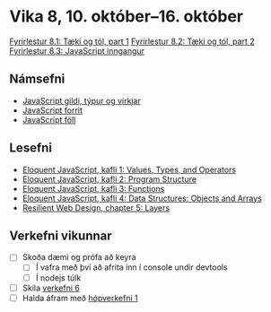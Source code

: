 # Vika 8, 10. október–16. október

[Fyrirlestur 8.1: Tæki og tól, part 1](https://youtu.be/x3fpyJRrFSA)
[Fyrirlestur 8.2: Tæki og tól, part 2](https://youtu.be/H90nRI31GDY)
[Fyrirlestur 8.3: JavaScript inngangur](https://youtu.be/5fZMsJWX6Sw)

## Námsefni

* [JavaScript gildi, týpur og virkjar](../namsefni/24.js-gildi-typur-virkjar/)
* [JavaScript forrit](../namsefni/25.js-forrit/)
* [JavaScript föll](../namsefni/26.js-foll/)

## Lesefni

* [Eloquent JavaScript, kafli 1: Values, Types, and Operators](https://eloquentjavascript.net/01_values.html)
* [Eloquent JavaScript, kafli 2: Program Structure](https://eloquentjavascript.net/02_program_structure.html)
* [Eloquent JavaScript, kafli 3: Functions](https://eloquentjavascript.net/03_functions.html)
* [Eloquent JavaScript, kafli 4: Data Structures: Objects and Arrays](https://eloquentjavascript.net/04_data.html)
* [Resilient Web Design, chapter 5: Layers](https://resilientwebdesign.com/chapter5/)

## Verkefni vikunnar

* [ ] Skoða dæmi og prófa að keyra
  * [ ] Í vafra með því að afrita inn í console undir devtools
  * [ ] Í nodejs túlk
* [ ] Skila [verkefni 6](https://github.com/vefforritun/vef1-2022-v5)
* [ ] Halda áfram með [hópverkefni 1](https://github.com/vefforritun/vef1-2022-h1)
